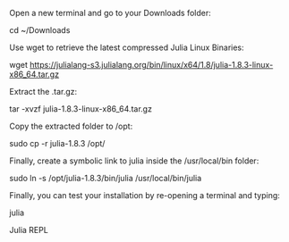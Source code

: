 Open a new terminal and go to your Downloads folder:

cd ~/Downloads

Use wget to retrieve the latest compressed Julia Linux Binaries:

wget https://julialang-s3.julialang.org/bin/linux/x64/1.8/julia-1.8.3-linux-x86_64.tar.gz

Extract the .tar.gz:

tar -xvzf julia-1.8.3-linux-x86_64.tar.gz

Copy the extracted folder to /opt:

sudo cp -r julia-1.8.3 /opt/

Finally, create a symbolic link to julia inside the /usr/local/bin folder:

sudo ln -s /opt/julia-1.8.3/bin/julia /usr/local/bin/julia


Finally, you can test your installation by re-opening a terminal and typing:

julia

Julia REPL